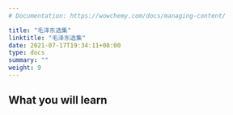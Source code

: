 ```yaml
---
# Documentation: https://wowchemy.com/docs/managing-content/

title: "毛泽东选集"
linktitle: "毛泽东选集"
date: 2021-07-17T19:34:11+08:00
type: docs
summary: ""
weight: 9
---
```


<!--more-->

## What you will learn

